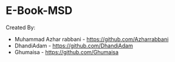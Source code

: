 # E-Book-MSD
Created By:
- Muhammad Azhar rabbani - https://github.com/Azharrabbani
- DhandiAdam - https://github.com/DhandiAdam
- Ghumaisa - https://github.com/Ghumaisa
